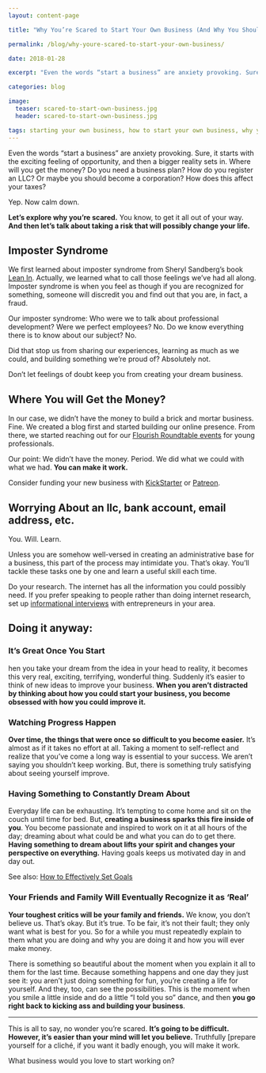 ```yaml
---
layout: content-page

title: "Why You’re Scared to Start Your Own Business (And Why You Should Anyway)"

permalink: /blog/why-youre-scared-to-start-your-own-business/

date: 2018-01-28

excerpt: "Even the words “start a business” are anxiety provoking. Sure, it starts with the exciting feeling of opportunity, and then a bigger reality sets in."

categories: blog

image:
  teaser: scared-to-start-own-business.jpg
  header: scared-to-start-own-business.jpg

tags: starting your own business, how to start your own business, why you're scared to start a business, how to overcome fear of starting a new business
---
```


Even the words “start a business” are anxiety provoking. Sure, it starts with the exciting feeling of opportunity, and then a bigger reality sets in. Where will you get the money? Do you need a business plan? How do you register an LLC? Or maybe you should become a corporation? How does this affect your taxes?

Yep. Now calm down.

**Let’s explore why you’re scared.** You know, to get it all out of your way. **And then let’s talk about taking a risk that will possibly change your life.**

## Imposter Syndrome

We first learned about imposter syndrome from Sheryl Sandberg’s book [Lean In](http://amzn.to/2hRFUKJ). Actually, we learned what to call those feelings we’ve had all along. Imposter syndrome is when you feel as though if you are recognized for something, someone will discredit you and find out that you are, in fact, a fraud. 

Our imposter syndrome: Who were we to talk about professional development? Were we perfect employees? No. Do we know everything there is to know about our subject? No. 

Did that stop us from sharing our experiences, learning as much as we could, and building something we’re proud of? Absolutely not. 

Don’t let feelings of doubt keep you from creating your dream business.

## Where You will Get the Money?

In our case, we didn’t have the money to build a brick and mortar business. Fine. We created a blog first and started building our online presence. From there, we started reaching out for our [Flourish Roundtable events](/events) for young professionals. 

Our point: We didn’t have the money. Period. We did what we could with what we had. **You can make it work.**

Consider funding your new business with [KickStarter](https://www.kickstarter.com/) or [Patreon](https://www.patreon.com/). 

## Worrying About an llc, bank account, email address, etc.

You. Will. Learn. 

Unless you are somehow well-versed in creating an administrative base for a business, this part of the process may intimidate you. That’s okay. You’ll tackle these tasks one by one and learn a useful skill each time. 

Do your research. The internet has all the information you could possibly need. If you prefer speaking to people rather than doing internet research, set up [informational interviews](/blog/the-networking-worlds-best-kept-secret/) with entrepreneurs in your area.

## Doing it anyway:

### It’s Great Once You Start

hen you take your dream from the idea in your head to reality, it becomes this very real, exciting, terrifying, wonderful thing. Suddenly it’s easier to think of new ideas to improve your business. **When you aren’t distracted by thinking about how you could start your business, you become obsessed with how you could improve it.**

### Watching Progress Happen

**Over time, the things that were once so difficult to you become easier.** It’s almost as if it takes no effort at all. Taking a moment to self-reflect and realize that you’ve come a long way is essential to your success. We aren’t saying you shouldn’t keep working. But, there is something truly satisfying about seeing yourself improve. 

### Having Something to Constantly Dream About

Everyday life can be exhausting. It’s tempting to come home and sit on the couch until time for bed. But, **creating a business sparks this fire inside of you**. You become passionate and inspired to work on it at all hours of the day; dreaming about what could be and what you can do to get there. **Having something to dream about lifts your spirit and changes your perspective on everything.** Having goals keeps us motivated day in and day out.

See also: [How to Effectively Set Goals](/blog/how-to-effectively-set-goals/)

### Your Friends and Family Will Eventually Recognize it as ‘Real’ 

**Your toughest critics will be your family and friends.** We know, you don’t believe us. That’s okay. But it’s true. To be fair, it’s not their fault; they only want what is best for you. So for a while you must repeatedly explain to them what you are doing and why you are doing it and how you will ever make money. 

There is something so beautiful about the moment when you explain it all to them for the last time. Because something happens and one day they just see it: you aren’t just doing something for fun, you’re creating a life for yourself. And they, too, can see the possibilities. This is the moment when you smile a little inside and do a little “I told you so” dance, and then **you go right back to kicking ass and building your business**.

<hr class="secondary">

This is all to say, no wonder you’re scared. **It’s going to be difficult. However, it’s easier than your mind will let you believe.** Truthfully [prepare yourself for a cliché, if you want it badly enough, you will make it work. 

What business would you love to start working on? 
